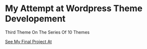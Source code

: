 <h1>My Attempt at Wordpress Theme Developement</h1>
<p> Third Theme On The Series Of 10 Themes</p>
<a href="https://wordstrap-cannelflow1.c9users.io" targer="_blank">See My Final Project At</a>